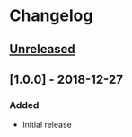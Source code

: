 # Changelog

## [Unreleased]

[unreleased]: https://github.com/joelwmale/rss-feed-php/compare/1.0.0...HEAD

## [1.0.0] - 2018-12-27

### Added
- Initial release